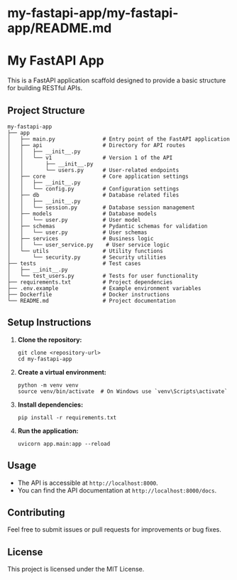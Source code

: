 # my-fastapi-app/my-fastapi-app/README.md

# My FastAPI App

This is a FastAPI application scaffold designed to provide a basic structure for building RESTful APIs. 

## Project Structure

```
my-fastapi-app
├── app
│   ├── main.py               # Entry point of the FastAPI application
│   ├── api                   # Directory for API routes
│   │   ├── __init__.py
│   │   └── v1                # Version 1 of the API
│   │       ├── __init__.py
│   │       └── users.py      # User-related endpoints
│   ├── core                  # Core application settings
│   │   ├── __init__.py
│   │   └── config.py         # Configuration settings
│   ├── db                    # Database related files
│   │   ├── __init__.py
│   │   └── session.py        # Database session management
│   ├── models                # Database models
│   │   └── user.py           # User model
│   ├── schemas               # Pydantic schemas for validation
│   │   └── user.py           # User schemas
│   ├── services              # Business logic
│   │   └── user_service.py    # User service logic
│   └── utils                 # Utility functions
│       └── security.py       # Security utilities
├── tests                     # Test cases
│   ├── __init__.py
│   └── test_users.py         # Tests for user functionality
├── requirements.txt          # Project dependencies
├── .env.example              # Example environment variables
├── Dockerfile                # Docker instructions
└── README.md                 # Project documentation
```

## Setup Instructions

1. **Clone the repository:**
   ```
   git clone <repository-url>
   cd my-fastapi-app
   ```

2. **Create a virtual environment:**
   ```
   python -m venv venv
   source venv/bin/activate  # On Windows use `venv\Scripts\activate`
   ```

3. **Install dependencies:**
   ```
   pip install -r requirements.txt
   ```

4. **Run the application:**
   ```
   uvicorn app.main:app --reload
   ```

## Usage

- The API is accessible at `http://localhost:8000`.
- You can find the API documentation at `http://localhost:8000/docs`.

## Contributing

Feel free to submit issues or pull requests for improvements or bug fixes. 

## License

This project is licensed under the MIT License.